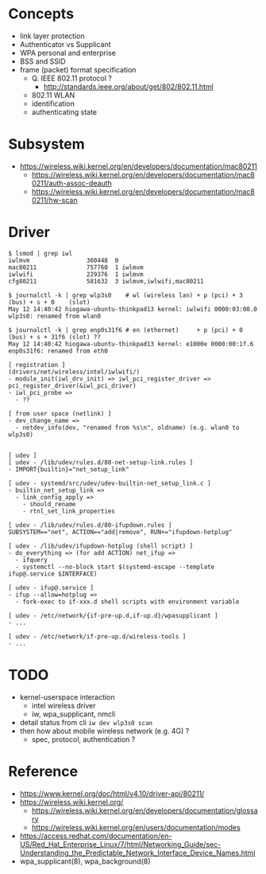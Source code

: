 <!--
{
  "title": "Linux Wifi",
  "date": "2017-05-12T15:55:04+09:00",
  "category": "",
  "tags": ["linux"],
  "draft": true
}
-->

# Concepts

- link layer protection
- Authenticator vs Supplicant
- WPA personal and enterprise
- BSS and SSID
- frame (packet) format specification
  - Q. IEEE 802.11 protocol ?
    - http://standards.ieee.org/about/get/802/802.11.html
  -  802.11 WLAN
  - identification
  - authenticating state

# Subsystem

- https://wireless.wiki.kernel.org/en/developers/documentation/mac80211
  - https://wireless.wiki.kernel.org/en/developers/documentation/mac80211/auth-assoc-deauth
  - https://wireless.wiki.kernel.org/en/developers/documentation/mac80211/hw-scan

# Driver

```
$ lsmod | grep iwl
iwlmvm                360448  0
mac80211              757760  1 iwlmvm
iwlwifi               229376  1 iwlmvm
cfg80211              581632  3 iwlmvm,iwlwifi,mac80211

$ journalctl -k | grep wlp3s0    # wl (wireless lan) + p (pci) + 3 (bus) + s + 0    (slot)
May 12 14:40:42 hiogawa-ubuntu-thinkpad13 kernel: iwlwifi 0000:03:00.0 wlp3s0: renamed from wlan0

$ journalctl -k | grep enp0s31f6 # en (ethernet)     + p (pci) + 0 (bus) + s + 31f6 (slot) ??
May 12 14:40:42 hiogawa-ubuntu-thinkpad13 kernel: e1000e 0000:00:1f.6 enp0s31f6: renamed from eth0
```

```
[ registration ]
(drivers/net/wireless/intel/iwlwifi/)
- module_init(iwl_drv_init) => iwl_pci_register_driver => pci_register_driver(&iwl_pci_driver)
- iwl_pci_probe =>
  - ??

[ from user space (netlink) ]
- dev_change_name =>
  - netdev_info(dev, "renamed from %s\n", oldname) (e.g. wlan0 to wlp3s0)


[ udev ]
[ udev - /lib/udev/rules.d/80-net-setup-link.rules ]
- IMPORT{builtin}="net_setup_link"

[ udev - systemd/src/udev/udev-builtin-net_setup_link.c ]
- builtin_net_setup_link =>
  - link_config_apply =>
    - should_rename
    - rtnl_set_link_properties

[ udev - /lib/udev/rules.d/80-ifupdown.rules ]
SUBSYSTEM=="net", ACTION=="add|remove", RUN+="ifupdown-hotplug"

[ udev - /lib/udev/ifupdown-hotplug (shell script) ]
- do_everything => (for add ACTION) net_ifup =>
  - ifquery
  - systemctl --no-block start $(systemd-escape --template ifup@.service $INTERFACE)

[ udev - ifup@.service ]      
- ifup --allow=hotplug =>
  - fork-exec to if-xxx.d shell scripts with environment variable

[ udev - /etc/network/{if-pre-up.d,if-up.d}/wpasupplicant ]
- ...

[ udev - /etc/network/if-pre-up.d/wireless-tools ]
- ...
```


# TODO

- kernel-userspace interaction
  - intel wireless driver
  - iw, wpa_supplicant, nmcli
- detail status from cli `iw dev wlp3s0 scan`
- then how about mobile wireless network (e.g. 4G) ?
  - spec, protocol, authentication ?


# Reference

- https://www.kernel.org/doc/html/v4.10/driver-api/80211/
- https://wireless.wiki.kernel.org/
  - https://wireless.wiki.kernel.org/en/developers/documentation/glossary
  - https://wireless.wiki.kernel.org/en/users/documentation/modes
- https://access.redhat.com/documentation/en-US/Red_Hat_Enterprise_Linux/7/html/Networking_Guide/sec-Understanding_the_Predictable_Network_Interface_Device_Names.html
- wpa_supplicant(8), wpa_background(8)
